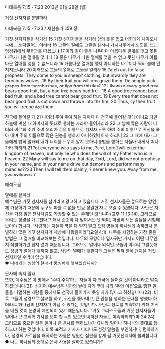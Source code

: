 마태복음 7:15 - 7:23 
2013년 01월 28일 (월)

거짓 선지자를 분별하라



마태복음 7:15 - 7:23 / 새찬송가 359 장


거짓 선지자들을 삼가라
15 거짓 선지자들을 삼가라 양의 옷을 입고 너희에게 나아오나 속에는 노략질하는 이리라 16 그들의 열매로 그들을 알지니 가시나무에서 포도를, 또는 엉겅퀴에서 무화과를 따겠느냐 17 이와 같이 좋은 나무마다 아름다운 열매를 맺고 못된 나무가 나쁜 열매를 맺나니 18 좋은 나무가 나쁜 열매를 맺을 수 없고 못된 나무가 아름다운 열매를 맺을 수 없느니라 19 아름다운 열매를 맺지 아니하는 나무마다 찍혀 불에 던져지느니라 20 이러므로 그들의 열매로 그들을 알리라
15 ?atch out for false prophets. They come to you in sheep? clothing, but inwardly they are ferocious wolves. 16 By their fruit you will recognize them. Do people pick grapes from thornbushes, or figs from thistles? 17 Likewise every good tree bears good fruit, but a bad tree bears bad fruit. 18 A good tree cannot bear bad fruit, and a bad tree cannot bear good fruit. 19 Every tree that does not bear good fruit is cut down and thrown into the fire. 20 Thus, by their fruit you will recognize them.   

천국에 들어갈 자
21 나더러 주여 주여 하는 자마다 다 천국에 들어갈 것이 아니요 다만 하늘에 계신 내 아버지의 뜻대로 행하는 자라야 들어가리라 22 그 날에 많은 사람이 나더러 이르되 주여 주여 우리가 주의 이름으로 선지자 노릇 하며 주의 이름으로 귀신을 쫓아 내며 주의 이름으로 많은 권능을 행하지 아니하였나이까 하리니 23 그 때에 내가 그들에게 밝히 말하되 내가 너희를 도무지 알지 못하니 불법을 행하는 자들아 내게서 떠나가라 하리라
21 ?ot everyone who says to me, ?ord, Lord,?will enter the kingdom of heaven, but only he who does the will of my Father who is in heaven. 22 Many will say to me on that day, ?ord, Lord, did we not prophesy in your name, and in your name drive out demons and perform many miracles??23 Then I will tell them plainly, ? never knew you. Away from me, you evildoers!?

해석도움





열매를 살피라  
예수님은 거짓 선지자를 삼가라고 경고하고 있습니다. 거짓 선지자들은 겉으로는 양인 체 가장하기 때문에 누구도 따를 수 없을 만큼 성결한 자로 보일 수 있습니다. 사탄은 자신을 가장 밝은 천사처럼도 가장할 수 있는 존재인 것입니다(고후 11:13-14). 그러므로 우리는 성경을 가르친다고 해서 순순히 다 믿어서는 안 되며, 마땅히 모든 일들을 시험해 보아야 합니다. “사랑하는 자들아 영을 다 믿지 말고 오직 영들이 하나님께 속하였나 분별하라 많은 거짓 선지자가 세상에 나왔음이라”(요일 4:1). 나무를 시험하는 가장 좋은 방법은 그 열매를 비교해보는 것입니다. 나무의 모양이나 잎사귀만 가지고 어떤 나무인지 식별하기란 쉽지 않기 때문입니다. 그러므로 말이나 외적인 모습이 아무리 그럴듯해도 성령의 열매가 맺히지 않고, 사탄의 열매가 맺힌다면 그들은 찍혀 불에 던지울 거짓 선지자일 수밖에 없습니다.  
● 나에게는 성령의 열매가 풍성하게 맺혀있습니까?

은사에 속지 말라  
또한, 예수님은 이 땅에서 ‘주여 주여’하는 자들이 다 천국에 들어갈 것이 아니라고 말씀하셨습니다(21). 심지어 예수님은 심판의 날에 자기 앞에 나와 ‘주의 이름’으로 행한 일들을 나열하는 사람들 중에서도 천국에 들어가지 못할 자가 많다고 하셨습니다(22). 비록 그들이 성경으로 설교를 하고, 귀신을 쫓아내고, 큰 권능을 행하는 은사를 행했다 하더라도 하나님의 선지자가 아닐 수 있다는 것입니다. 사탄도 성도를 미혹하기 위해 기적을 베풀 것이 분명히 예언되어 있기 때문입니다. “거짓 그리스도들과 거짓 선지자들이 일어나 큰 표적과 기사를 보여 할 수만 있으면 택하신 자들도 미혹하리라”(마 24:24). 그러므로 중요한 것은 얼마나 큰 은사를 행하느냐가 아니라 얼마나 하나님의 뜻대로 행하느냐 하는 것입니다. 비록 표적과 기사가 나타나도 성경 말씀을 부인하거나, 폄하하거나, 성경의 가르침을 왜곡하는 자들은 영원한 심판을 받게 될 거짓선지자에 불과합니다.
● 나는 하나님의 뜻대로 은사 사용을 잘하고 있습니까?